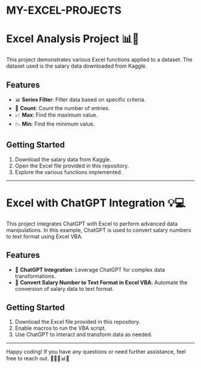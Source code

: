 # MY-EXCEL-PROJECTS
# Excel Analysis Project 📊🚀

This project demonstrates various Excel functions applied to a dataset. The dataset used is the salary data downloaded from Kaggle.

## Features
- 📊 **Series Filter**: Filter data based on specific criteria.
- 🔢 **Count**: Count the number of entries.
- 📈 **Max**: Find the maximum value.
- 📉 **Min**: Find the minimum value.

## Getting Started
1. Download the salary data from Kaggle.
2. Open the Excel file provided in this repository.
3. Explore the various functions implemented.

---

# Excel with ChatGPT Integration 💡💻

This project integrates ChatGPT with Excel to perform advanced data manipulations. In this example, ChatGPT is used to convert salary numbers to text format using Excel VBA.

## Features
- 💬 **ChatGPT Integration**: Leverage ChatGPT for complex data transformations.
- 📄 **Convert Salary Number to Text Format in Excel VBA**: Automate the conversion of salary data to text format.

## Getting Started
1. Download the Excel file provided in this repository.
2. Enable macros to run the VBA script.
3. Use ChatGPT to interact and transform data as needed.

---

Happy coding! If you have any questions or need further assistance, feel free to reach out. 🌟🚀📘📊✨


